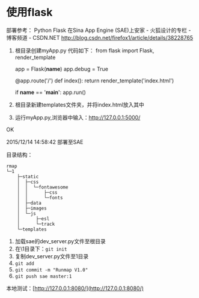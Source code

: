 # 使用flask

部署参考：
Python Flask 在Sina App Engine (SAE)上安家 - 火狐设计的专栏 - 博客频道 - CSDN.NET
http://blog.csdn.net/firefox1/article/details/38228765

1. 根目录创建myApp.py
代码如下：
    from flask import Flask, render_template

    app = Flask(__name__)
    app.debug = True

    @app.route('/')
    def index():
        return render_template('index.html')

        
    if __name__ == '__main__':
            app.run()

            
2. 根目录新建templates文件夹，并将index.html放入其中
3. 运行myApp.py,浏览器中输入：http://127.0.0.1:5000/

OK


2015/12/14 14:58:42 部署至SAE

目录结构：

    rmap
    └─1
        ├─static
        │  ├─css
        │  │  └─fontawesome
        │  │      ├─css
        │  │      └─fonts
        │  ├─data
        │  ├─images
        │  └─js
        │      ├─esl
        │      └─track
        └─templates

1. 加载sae的dev_server.py文件至根目录
2. 在\\1目录下：`git init`
3. 复制dev_server.py文件至1目录
4. `git add`
5. `git commit -m "Runmap V1.0"`
6. `git push sae master:1`

本地测试：[http://127.0.0.1:8080/](http://127.0.0.1:8080/)



